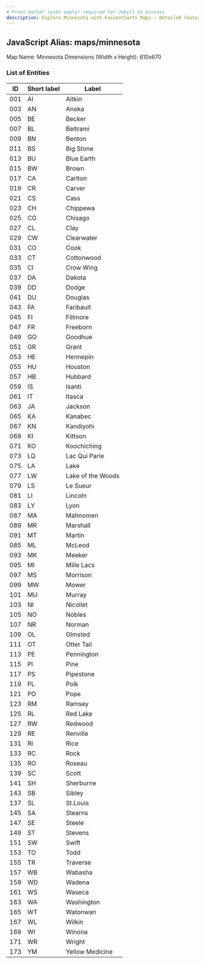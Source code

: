 ```yaml
---
# Front matter (even empty) required for Jekyll to process
description: Explore Minnesota with FusionCharts Maps – Detailed features for seamless integration. Try now & enhance your data visualization today! 
---
```


## JavaScript Alias: maps/minnesota

Map Name: Minnesota
Dimensions (Width x Height): 610x670





### List of Entities

ID | Short label | Label
---|---|---|
001|AI|Aitkin
003|AN|Anoka
005|BE|Becker
007|BL|Beltrami
009|BN|Benton
011|BS|Big Stone
013|BU|Blue Earth
015|BW|Brown
017|CA|Carlton
019|CR|Carver
021|CS|Cass
023|CH|Chippewa
025|CG|Chisago
027|CL|Clay
029|CW|Clearwater
031|CO|Cook
033|CT|Cottonwood
035|CI|Crow Wing
037|DA|Dakota
039|DD|Dodge
041|DU|Douglas
043|FA|Faribault
045|FI|Fillmore
047|FR|Freeborn
049|GO|Goodhue
051|GR|Grant
053|HE|Hennepin
055|HU|Houston
057|HB|Hubbard
059|IS|Isanti
061|IT|Itasca
063|JA|Jackson
065|KA|Kanabec
067|KN|Kandiyohi
069|KI|Kittson
071|KO|Koochiching
073|LQ|Lac Qui Parle
075|LA|Lake
077|LW|Lake of the Woods
079|LS|Le Sueur
081|LI|Lincoln
083|LY|Lyon
087|MA|Mahnomen
089|MR|Marshall
091|MT|Martin
085|ML|McLeod
093|MK|Meeker
095|MI|Mille Lacs
097|MS|Morrison
099|MW|Mower
101|MU|Murray
103|NI|Nicollet
105|NO|Nobles
107|NR|Norman
109|OL|Olmsted
111|OT|Otter Tail
113|PE|Pennington
115|PI|Pine
117|PS|Pipestone
119|PL|Polk
121|PO|Pope
123|RM|Ramsey
125|RL|Red Lake
127|RW|Redwood
129|RE|Renville
131|RI|Rice
133|RC|Rock
135|RO|Roseau
139|SC|Scott
141|SH|Sherburne
143|SB|Sibley
137|SL|St.Louis
145|SA|Stearns
147|SE|Steele
149|ST|Stevens
151|SW|Swift
153|TO|Todd
155|TR|Traverse
157|WB|Wabasha
159|WD|Wadena
161|WS|Waseca
163|WA|Washington
165|WT|Watonwan
167|WL|Wilkin
169|WI|Winona
171|WR|Wright
173|YM|Yellow Medicine

